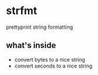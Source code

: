 # strfmt
prettyprint string formatting

## what's inside
- convert bytes to a nice string
- convert seconds to a nice string